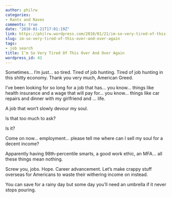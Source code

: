 ```yaml
---
author: philrw
categories:
- Rants and Raves
comments: true
date: "2010-01-21T17:01:19Z"
link: https://philrw.wordpress.com/2010/01/21/im-so-very-tired-of-this-over-and-over-again/
slug: im-so-very-tired-of-this-over-and-over-again
tags:
- job search
title: I’m So Very Tired Of This Over And Over Again
wordpress_id: 41
---
```


Sometimes... I’m just... so tired. Tired of job hunting. Tired of job hunting in this shitty economy. Thank you very much, American Greed.

I’ve been looking for so long for a job that has... you know... things like health insurance and a wage that will pay for... you know... things like car repairs and dinner with my girlfriend and ... life.

A job that won’t slowly devour my soul.

Is that too much to ask?

Is it?

Come on now... employment... please tell me where can I sell my soul for a decent income?

Apparently having 98th-percentile smarts, a good work ethic, an MFA... all these things mean nothing.

Screw you, jobs. Hope. Career advancement. Let’s make crappy stuff overseas for Americans to waste their withering income on instead.

You can save for a rainy day but some day you’ll need an umbrella if it never stops pouring.
